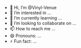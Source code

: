- 👋 Hi, I’m @Vinyl-Venue
- 👀 I’m interested in ...
- 🌱 I’m currently learning ...
- 💞️ I’m looking to collaborate on ...
- 📫 How to reach me ...
- 😄 Pronouns: ...
- ⚡ Fun fact: ...

<!---
Vinyl-Venue/Vinyl-Venue is a ✨ special ✨ repository because its `README.md` (this file) appears on your GitHub profile.
You can click the Preview link to take a look at your changes.
--->
